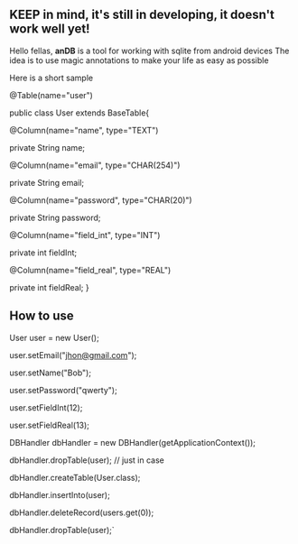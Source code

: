 ## KEEP in mind, it's still in developing, it doesn't work well yet!

Hello fellas, **anDB** is a tool for working with sqlite from android devices
The idea is to use magic annotations to make your life as easy as possible

Here is a short sample

@Table(name="user")

public class User extends BaseTable{

  @Column(name="name", type="TEXT")

  private String name;

  @Column(name="email", type="CHAR(254)")

  private String email;

  @Column(name="password", type="CHAR(20)")

  private String password;

  @Column(name="field_int", type="INT")

  private int fieldInt;

  @Column(name="field_real", type="REAL")

  private int fieldReal;
}

## How to use

User user = new User();

user.setEmail("jhon@gmail.com");

user.setName("Bob");

user.setPassword("qwerty");

user.setFieldInt(12);

user.setFieldReal(13);


DBHandler dbHandler = new DBHandler(getApplicationContext());

dbHandler.dropTable(user); // just in case

dbHandler.createTable(User.class);

dbHandler.insertInto(user);

dbHandler.deleteRecord(users.get(0));

dbHandler.dropTable(user);`
